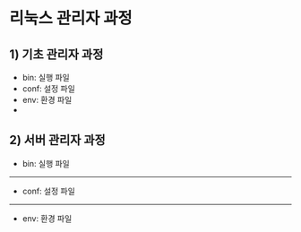 # 리눅스 관리자 과정

## 1) 기초 관리자 과정 

 - bin: 실행 파일
 - conf: 설정 파일
 - env: 환경 파일
 - 
## 2) 서버 관리자 과정
- bin: 실행 파일
---
 - conf: 설정 파일
---
 - env: 환경 파일
